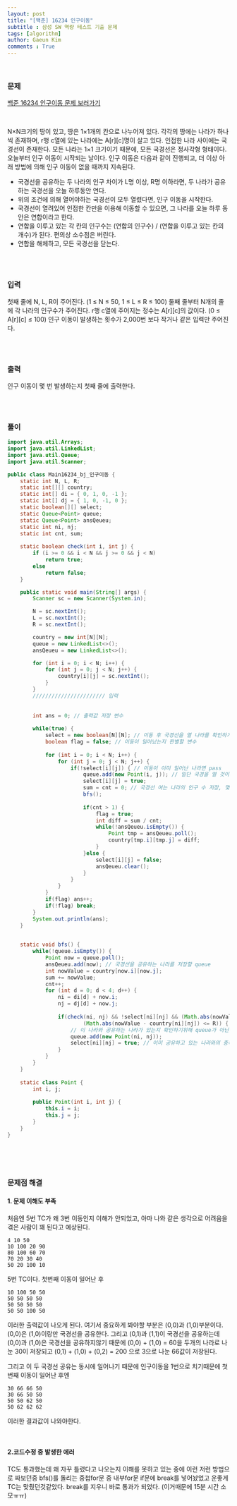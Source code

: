 ```yaml
---
layout: post
title: "[백준] 16234 인구이동"
subtitle : 삼성 SW 역량 테스트 기출 문제
tags: [algorithm]
author: Gaeun Kim
comments : True
---
```


<br>

### 문제

[백준 16234 인구이동 문제 보러가기](https://www.acmicpc.net/problem/16234)

<br>

N×N크기의 땅이 있고, 땅은 1×1개의 칸으로 나누어져 있다.
각각의 땅에는 나라가 하나씩 존재하며, r행 c열에 있는 나라에는 A[r][c]명이 살고 있다.
인접한 나라 사이에는 국경선이 존재한다. 모든 나라는 1×1 크기이기 때문에, 모든 국경선은 정사각형 형태이다.
오늘부터 인구 이동이 시작되는 날이다.
인구 이동은 다음과 같이 진행되고, 더 이상 아래 방법에 의해 인구 이동이 없을 때까지 지속된다.

- 국경선을 공유하는 두 나라의 인구 차이가 L명 이상, R명 이하라면, 두 나라가 공유하는 국경선을 오늘 하루동안 연다.
- 위의 조건에 의해 열어야하는 국경선이 모두 열렸다면, 인구 이동을 시작한다.
- 국경선이 열려있어 인접한 칸만을 이용해 이동할 수 있으면, 그 나라를 오늘 하루 동안은 연합이라고 한다.
- 연합을 이루고 있는 각 칸의 인구수는 (연합의 인구수) / (연합을 이루고 있는 칸의 개수)가 된다. 편의상 소수점은 버린다.
- 연합을 해체하고, 모든 국경선을 닫는다.

<br><br>

### 입력
첫째 줄에 N, L, R이 주어진다. (1 ≤ N ≤ 50, 1 ≤ L ≤ R ≤ 100)
둘째 줄부터 N개의 줄에 각 나라의 인구수가 주어진다.
r행 c열에 주어지는 정수는 A[r][c]의 값이다. (0 ≤ A[r][c] ≤ 100)
인구 이동이 발생하는 횟수가 2,000번 보다 작거나 같은 입력만 주어진다.

<br><br>

### 출력
인구 이동이 몇 번 발생하는지 첫째 줄에 출력한다.

<br><br>

### 풀이
```java
import java.util.Arrays;
import java.util.LinkedList;
import java.util.Queue;
import java.util.Scanner;

public class Main16234_bj_인구이동 {
	static int N, L, R;
	static int[][] country;
	static int[] di = { 0, 1, 0, -1 };
	static int[] dj = { 1, 0, -1, 0 };
	static boolean[][] select;
	static Queue<Point> queue;
	static Queue<Point> ansQeueu;
	static int ni, nj;
	static int cnt, sum;
	
	static boolean check(int i, int j) {
		if (i >= 0 && i < N && j >= 0 && j < N)
			return true;
		else
			return false;
	}

	public static void main(String[] args) {
		Scanner sc = new Scanner(System.in);

		N = sc.nextInt();
		L = sc.nextInt();
		R = sc.nextInt();

		country = new int[N][N];
		queue = new LinkedList<>();
		ansQeueu = new LinkedList<>();

		for (int i = 0; i < N; i++) {
			for (int j = 0; j < N; j++) {
				country[i][j] = sc.nextInt();
			}
		}
		/////////////////////// 입력
		
		
		int ans = 0; // 출력값 저장 변수
		
		while(true) {
			select = new boolean[N][N]; // 이동 후 국경선을 열 나라를 확인하기 위해 다시 false로 초기화
			boolean flag = false; // 이동이 일어났는지 판별할 변수
			
			for (int i = 0; i < N; i++) {
				for (int j = 0; j < N; j++) {
					if(!select[i][j]) { // 이동이 이미 일어난 나라면 pass
						queue.add(new Point(i, j)); // 일단 국경을 열 것이라 예상, queue에 넣고 true로 변경해준다
						select[i][j] = true; 
						sum = cnt = 0; // 국경선 여는 나라의 인구 수 저장, 몇개의 나라인지 count
						bfs();
						
						if(cnt > 1) {
							flag = true;
							int diff = sum / cnt;
							while(!ansQeueu.isEmpty()) {
								Point tmp = ansQeueu.poll();
								country[tmp.i][tmp.j] = diff;
							}
						}else {
							select[i][j] = false;
							ansQeueu.clear();
						}
					}
				}
			}
			if(flag) ans++;
			if(!flag) break;
		}
		System.out.println(ans);
	}
	

	static void bfs() {
		while(!queue.isEmpty()) {
			Point now = queue.poll();
			ansQeueu.add(now); // 국경선을 공유하는 나라를 저장할 queue
			int nowValue = country[now.i][now.j];
			sum += nowValue;
			cnt++;
			for (int d = 0; d < 4; d++) {
				ni = di[d] + now.i;
				nj = dj[d] + now.j;
				
				if(check(ni, nj) && !select[ni][nj] && (Math.abs(nowValue - country[ni][nj]) >= L) &&
						(Math.abs(nowValue - country[ni][nj]) <= R)) {
					// 이 나라와 공유하는 나라가 있는지 확인하기위해 queue가 아닌 ansQueue에 저장한다. 
					queue.add(new Point(ni, nj));
					select[ni][nj] = true; // 이미 공유하고 있는 나라와의 중복을 제거하기 위해 true로 바꿔준다.
				}
			}
		}
	}
	
	static class Point {
		int i, j;
		
		public Point(int i, int j) {
			this.i = i;
			this.j = j;
		}
	}
}
```

<br><br><br>

### 문제점 해결
#### 1. 문제 이해도 부족
처음엔 5번 TC가 왜 3번 이동인지 이해가 안되었고, 아마 나와 같은 생각으로 어려움을 겪은 사람이 꽤 된다고 예상된다.
```tc
4 10 50
10 100 20 90
80 100 60 70
70 20 30 40
50 20 100 10
```
5번 TC이다. 첫번째 이동이 일어난 후
```tc
10 100 50 50 
50 50 50 50 
50 50 50 50 
50 50 100 50 
```
이러한 출력값이 나오게 된다. 여기서 중요하게 봐야할 부분은 (0,0)과 (1,0)부분이다. (0,0)은 (1,0)이랑만 국경선을 공유한다. 그리고 (0,1)과 (1,1)이 국경선을 공유하는데 (0,0)과 (1,0)은 국경선을 공유하지않기 때문에 (0,0) + (1,0) = 60을 두개의 나라로 나눈 30이 저장되고 (0,1) + (1,0) + (0,2) = 200 으로 3으로 나눈 66값이 저장된다.

그리고 이 두 국경선 공유는 동시에 일어나기 때문에 인구이동을 1번으로 치기때문에 첫번째 이동이 일어난 후엔
```result
30 66 66 50 
30 66 50 50 
50 50 62 50 
50 62 62 62 
```
이러한 결과값이 나와야한다.

<br>

#### 2.코드수정 중 발생한 에러
TC도 통과했는데 왜 자꾸 틀렸다고 나오는지 이해를 못하고 있는 중에 이런 저런 방법으로 짜보던중 bfs()를 돌리는 중첩for문 중 내부for문 if문에 break를 넣어놨었고 운좋게 TC는 맞췄던것같았다. break를 지우니 바로 통과가 되었다. (이거때문에 15분 시간 소모ㅠㅠ)
